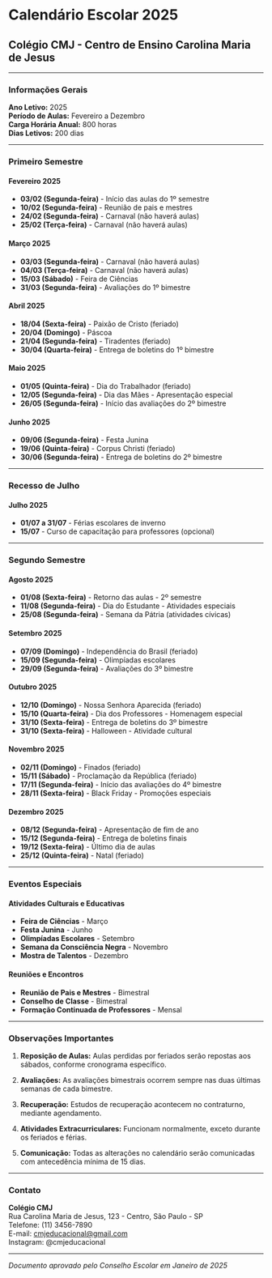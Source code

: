 # Calendário Escolar 2025
## Colégio CMJ - Centro de Ensino Carolina Maria de Jesus

---

### Informações Gerais

**Ano Letivo:** 2025  
**Período de Aulas:** Fevereiro a Dezembro  
**Carga Horária Anual:** 800 horas  
**Dias Letivos:** 200 dias  

---

### Primeiro Semestre

#### Fevereiro 2025
- **03/02 (Segunda-feira)** - Início das aulas do 1º semestre
- **10/02 (Segunda-feira)** - Reunião de pais e mestres
- **24/02 (Segunda-feira)** - Carnaval (não haverá aulas)
- **25/02 (Terça-feira)** - Carnaval (não haverá aulas)

#### Março 2025
- **03/03 (Segunda-feira)** - Carnaval (não haverá aulas)
- **04/03 (Terça-feira)** - Carnaval (não haverá aulas)
- **15/03 (Sábado)** - Feira de Ciências
- **31/03 (Segunda-feira)** - Avaliações do 1º bimestre

#### Abril 2025
- **18/04 (Sexta-feira)** - Paixão de Cristo (feriado)
- **20/04 (Domingo)** - Páscoa
- **21/04 (Segunda-feira)** - Tiradentes (feriado)
- **30/04 (Quarta-feira)** - Entrega de boletins do 1º bimestre

#### Maio 2025
- **01/05 (Quinta-feira)** - Dia do Trabalhador (feriado)
- **12/05 (Segunda-feira)** - Dia das Mães - Apresentação especial
- **26/05 (Segunda-feira)** - Início das avaliações do 2º bimestre

#### Junho 2025
- **09/06 (Segunda-feira)** - Festa Junina
- **19/06 (Quinta-feira)** - Corpus Christi (feriado)
- **30/06 (Segunda-feira)** - Entrega de boletins do 2º bimestre

---

### Recesso de Julho

#### Julho 2025
- **01/07 a 31/07** - Férias escolares de inverno
- **15/07** - Curso de capacitação para professores (opcional)

---

### Segundo Semestre

#### Agosto 2025
- **01/08 (Sexta-feira)** - Retorno das aulas - 2º semestre
- **11/08 (Segunda-feira)** - Dia do Estudante - Atividades especiais
- **25/08 (Segunda-feira)** - Semana da Pátria (atividades cívicas)

#### Setembro 2025
- **07/09 (Domingo)** - Independência do Brasil (feriado)
- **15/09 (Segunda-feira)** - Olimpíadas escolares
- **29/09 (Segunda-feira)** - Avaliações do 3º bimestre

#### Outubro 2025
- **12/10 (Domingo)** - Nossa Senhora Aparecida (feriado)
- **15/10 (Quarta-feira)** - Dia dos Professores - Homenagem especial
- **31/10 (Sexta-feira)** - Entrega de boletins do 3º bimestre
- **31/10 (Sexta-feira)** - Halloween - Atividade cultural

#### Novembro 2025
- **02/11 (Domingo)** - Finados (feriado)
- **15/11 (Sábado)** - Proclamação da República (feriado)
- **17/11 (Segunda-feira)** - Início das avaliações do 4º bimestre
- **28/11 (Sexta-feira)** - Black Friday - Promoções especiais

#### Dezembro 2025
- **08/12 (Segunda-feira)** - Apresentação de fim de ano
- **15/12 (Segunda-feira)** - Entrega de boletins finais
- **19/12 (Sexta-feira)** - Último dia de aulas
- **25/12 (Quinta-feira)** - Natal (feriado)

---

### Eventos Especiais

#### Atividades Culturais e Educativas
- **Feira de Ciências** - Março
- **Festa Junina** - Junho  
- **Olimpíadas Escolares** - Setembro
- **Semana da Consciência Negra** - Novembro
- **Mostra de Talentos** - Dezembro

#### Reuniões e Encontros
- **Reunião de Pais e Mestres** - Bimestral
- **Conselho de Classe** - Bimestral
- **Formação Continuada de Professores** - Mensal

---

### Observações Importantes

1. **Reposição de Aulas:** Aulas perdidas por feriados serão repostas aos sábados, conforme cronograma específico.

2. **Avaliações:** As avaliações bimestrais ocorrem sempre nas duas últimas semanas de cada bimestre.

3. **Recuperação:** Estudos de recuperação acontecem no contraturno, mediante agendamento.

4. **Atividades Extracurriculares:** Funcionam normalmente, exceto durante os feriados e férias.

5. **Comunicação:** Todas as alterações no calendário serão comunicadas com antecedência mínima de 15 dias.

---

### Contato

**Colégio CMJ**  
Rua Carolina Maria de Jesus, 123 - Centro, São Paulo - SP  
Telefone: (11) 3456-7890  
E-mail: cmjeducacional@gmail.com  
Instagram: @cmjeducacional

---

*Documento aprovado pelo Conselho Escolar em Janeiro de 2025*

